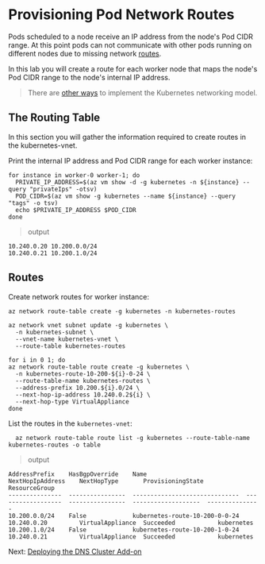 # Provisioning Pod Network Routes

Pods scheduled to a node receive an IP address from the node's Pod CIDR range. At this point pods can not communicate with other pods running on different nodes due to missing network [routes](https://docs.microsoft.com/azure/virtual-network/virtual-networks-udr-overview#user-defined).

In this lab you will create a route for each worker node that maps the node's Pod CIDR range to the node's internal IP address.

> There are [other ways](https://kubernetes.io/docs/concepts/cluster-administration/networking/#how-to-implement-the-kubernetes-networking-model) to implement the Kubernetes networking model.

## The Routing Table

In this section you will gather the information required to create routes in the kubernetes-vnet.

Print the internal IP address and Pod CIDR range for each worker instance:

```shell
for instance in worker-0 worker-1; do
  PRIVATE_IP_ADDRESS=$(az vm show -d -g kubernetes -n ${instance} --query "privateIps" -otsv)
  POD_CIDR=$(az vm show -g kubernetes --name ${instance} --query "tags" -o tsv)
  echo $PRIVATE_IP_ADDRESS $POD_CIDR
done
```

> output

```shell
10.240.0.20 10.200.0.0/24
10.240.0.21 10.200.1.0/24
```

## Routes

Create network routes for worker instance:

```shell
az network route-table create -g kubernetes -n kubernetes-routes
```

```shell
az network vnet subnet update -g kubernetes \
  -n kubernetes-subnet \
  --vnet-name kubernetes-vnet \
  --route-table kubernetes-routes
```

```shell
for i in 0 1; do
az network route-table route create -g kubernetes \
  -n kubernetes-route-10-200-${i}-0-24 \
  --route-table-name kubernetes-routes \
  --address-prefix 10.200.${i}.0/24 \
  --next-hop-ip-address 10.240.0.2${i} \
  --next-hop-type VirtualAppliance
done
```

List the routes in the `kubernetes-vnet`:

```shell
  az network route-table route list -g kubernetes --route-table-name kubernetes-routes -o table
```

> output

```shell
AddressPrefix    HasBgpOverride    Name                            NextHopIpAddress    NextHopType       ProvisioningState    ResourceGroup
---------------  ----------------  ------------------------------  ------------------  ----------------  -------------------  ---------------
10.200.0.0/24    False             kubernetes-route-10-200-0-0-24  10.240.0.20         VirtualAppliance  Succeeded            kubernetes
10.200.1.0/24    False             kubernetes-route-10-200-1-0-24  10.240.0.21         VirtualAppliance  Succeeded            kubernetes
```

Next: [Deploying the DNS Cluster Add-on](12-dns-addon.md)
